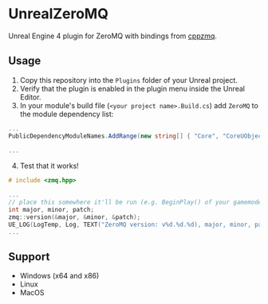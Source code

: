 # UnrealZeroMQ
Unreal Engine 4 plugin for ZeroMQ with bindings from [cppzmq](https://github.com/zeromq/cppzmq).

## Usage
1. Copy this repository into the `Plugins` folder of your Unreal project.
2. Verify that the plugin is enabled in the plugin menu inside the Unreal Editor.
2. In your module's build file (`<your project name>.Build.cs`) add `ZeroMQ` to the module dependency list:
```c#
...
PublicDependencyModuleNames.AddRange(new string[] { "Core", "CoreUObject", "Engine", "InputCore", "ZeroMQ" });
                                                                                     // add this! ^^^^^^^^
...
```
4. Test that it works!
```cpp
# include <zmq.hpp>

...
// place this somewhere it'll be run (e.g. BeginPlay() of your gamemode or similar)
int major, minor, patch;
zmq::version(&major, &minor, &patch);
UE_LOG(LogTemp, Log, TEXT("ZeroMQ version: v%d.%d.%d), major, minor, patch);
...

```

## Support
* Windows (x64 and x86)
* Linux
* MacOS
